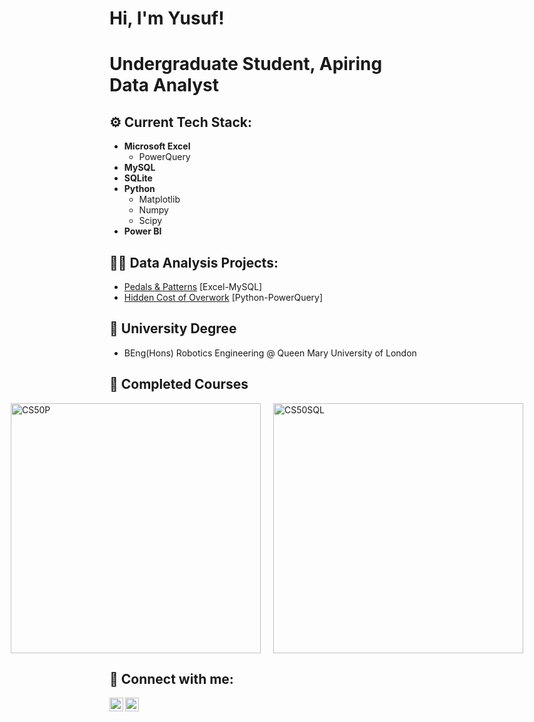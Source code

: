 <h1>Hi, I'm Yusuf!</h1>
<h1>Undergraduate Student, Apiring Data Analyst</h1>
<h2>⚙️ Current Tech Stack:</h2>

  - **Microsoft Excel**
    - PowerQuery
  - **MySQL**
  - **SQLite**
  - **Python**
    - Matplotlib
    - Numpy
    - Scipy
  - **Power BI** 

<h2>👨‍💻 Data Analysis Projects:</h2>

  - [Pedals & Patterns](https://github.com/Yusuf-M-Mirza/Excel-MySQL) [Excel-MySQL]
  - [Hidden Cost of Overwork](https://github.com/Yusuf-M-Mirza/Python-PowerQuery) [Python-PowerQuery]

<h2>🏫 University Degree</h2>

  - BEng(Hons) Robotics Engineering @ Queen Mary University of London

<h2>📜 Completed Courses</h2>
<div style="display: flex; justify-content: center; gap: 20px;">
  <a href="https://pll.harvard.edu/course/cs50s-introduction-programming-python">
    <img src="https://i.imgur.com/04YWjjz.png" alt="CS50P" width="400" />
  </a>
  <a href="https://pll.harvard.edu/course/cs50s-introduction-databases-sql">
    <img src="https://i.imgur.com/ao1O79E.png" alt="CS50SQL" width="400" />
  </a>
</div>



<h2> 🤳 Connect with me:</h2>

[<img align="left" alt="YusufMirza | LinkedIn" width="22px" src="https://i.imgur.com/Trov42I.png" />][linkedin]
[<img align="left" alt="YusufMirza | Leetcode" width="22px" src="https://i.imgur.com/5GSJ4mY.png" />][leetcode]

[twitter]: https://twitter.com/joshmadakor
[youtube]: https://www.youtube.com/c/joshmadakor
[leetcode]: https://leetcode.com/u/Yusuf-M-Mirza/
[linkedin]: www.linkedin.com/in/yusuf-m-mirza

<!--
**joshmadakor1/joshmadakor1** is a ✨ _special_ ✨ repository because its `README.md` (this file) appears on your GitHub profile.

Here are some ideas to get you started:

- 🔭 I’m currently working on ...
- 🌱 I’m currently learning ...
- 👯 I’m looking to collaborate on ...
- 🤔 I’m looking for help with ...
- 💬 Ask me about ...
- 📫 How to reach me: ...
- 😄 Pronouns: ...
- ⚡ Fun fact: ...
-->
